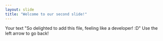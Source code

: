 ```yaml
---
layout: slide
title: "Welcome to our second slide!"
---
```

Your text
"So delighted to add this file, feeling like a developer! :D"
Use the left arrow to go back!
